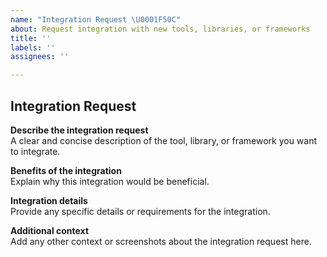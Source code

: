 ```yaml
---
name: "Integration Request \U0001F50C"
about: Request integration with new tools, libraries, or frameworks
title: ''
labels: ''
assignees: ''

---
```


## Integration Request

**Describe the integration request**  
A clear and concise description of the tool, library, or framework you want to integrate.

**Benefits of the integration**  
Explain why this integration would be beneficial.

**Integration details**  
Provide any specific details or requirements for the integration.

**Additional context**  
Add any other context or screenshots about the integration request here.
